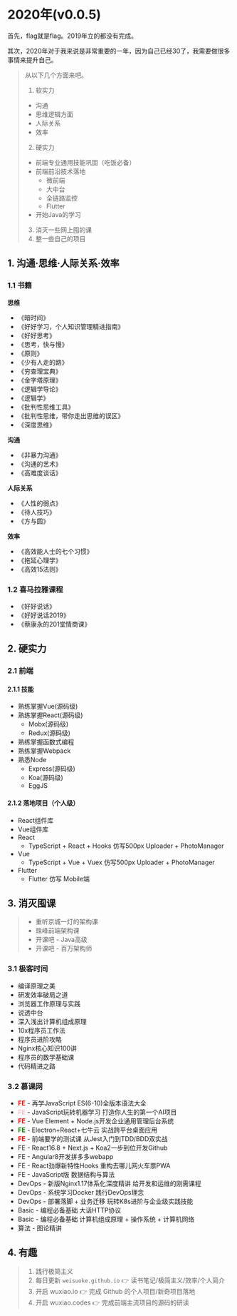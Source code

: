 # 2020年(v0.0.5)

首先，flag就是flag。2019年立的都没有完成。

其次，2020年对于我来说是非常重要的一年，因为自己已经30了，我需要做很多事情来提升自己。

> 从以下几个方面来吧。
> 
> 1. 软实力
>   - 沟通
>   - 思维逻辑方面
>   - 人际关系
>   - 效率
> 2. 硬实力
>   - 前端专业通用技能巩固（吃饭必备）
>   - 前端前沿技术落地
>     - 微前端
>     - 大中台
>     - 全链路监控
>     - Flutter
>   - 开始Java的学习
> 3. 消灭一些网上囤的课
> 4. 整一些自己的项目


## 1. 沟通·思维·人际关系·效率

### 1.1 书籍

**思维**
- 《暗时间》
- 《好好学习，个人知识管理精进指南》
- 《好好思考》
- 《思考，快与慢》
- 《原则》
- 《少有人走的路》
- 《穷查理宝典》
- 《金字塔原理》
- 《逻辑学导论》
- 《逻辑学》
- 《批判性思维工具》
- 《批判性思维，带你走出思维的误区》
- 《深度思维》

**沟通**
- 《非暴力沟通》
- 《沟通的艺术》
- 《高难度谈话》

**人际关系**
- 《人性的弱点》
- 《待人技巧》
- 《方与圆》

**效率**
- 《高效能人士的七个习惯》
- 《拖延心理学》
- 《高效15法则》

### 1.2 喜马拉雅课程

- 《好好说话》
- 《好好说话2019》
- 《蔡康永的201堂情商课》

## 2. 硬实力

### 2.1 前端

#### 2.1.1 技能
- 熟练掌握Vue(源码级)
- 熟练掌握React(源码级)
  - Mobx(源码级)
  - Redux(源码级)
- 熟练掌握函数式编程
- 熟练掌握Webpack
- 熟悉Node
  - Express(源码级)
  - Koa(源码级)
  - EggJS

#### 2.1.2 落地项目（个人级）

- React组件库
- Vue组件库
- React
  - TypeScript + React + Hooks 仿写500px Uploader + PhotoManager
- Vue
  - TypeScript + Vue + Vuex 仿写500px Uploader + PhotoManager
- Flutter
  - Flutter 仿写 Mobile端

## 3. 消灭囤课

> - 重听京城一灯的架构课
> - 珠峰前端架构课
> - 开课吧 - Java高级
> - 开课吧 - 百万架构师

### 3.1 极客时间

- 编译原理之美
- 研发效率破局之道
- 浏览器工作原理与实践
- 说透中台
- 深入浅出计算机组成原理
- 10x程序员工作法
- 程序员进阶攻略
- Nginx核心知识100讲
- 程序员的数学基础课
- 代码精进之路

### 3.2 慕课网

- <span style="color: red;">**FE**</span> - 再学JavaScript ES(6-10)全版本语法大全
- <span style="color: pink;">**FE**</span> - JavaScript玩转机器学习 打造你人生的第一个AI项目
- <span style="color: red;">**FE**</span> - Vue Element + Node.js开发企业通用管理后台系统
- <span style="color: green;">**FE**</span> - Electron+React+七牛云 实战跨平台桌面应用
- <span style="color: red;">**FE**</span> - 前端要学的测试课 从Jest入门到TDD/BDD双实战
- FE - React16.8 + Next.js + Koa2一步到位开发Github
- FE - Angular8开发拼多多webapp
- FE - React劲爆新特性Hooks 重构去哪儿网火车票PWA
- FE - JavaScript版 数据结构与算法
- DevOps - 新版Nginx1.17体系化深度精讲 给开发和运维的刚需课程
- DevOps - 系统学习Docker 践行DevOps理念
- DevOps - 部署落脚 + 业务迁移 玩转K8s进阶与企业级实践技能
- Basic - 编程必备基础 大话HTTP协议
- Basic - 编程必备基础 计算机组成原理 + 操作系统 + 计算机网络
- 算法 - 图论精讲


## 4. 有趣

> 1. 践行极简主义
> 2. 每日更新 `weisuoke.github.io` 👉 读书笔记/极简主义/效率/个人简介
> 3. 开启 wuxiao.io 👉 完成 Github 的个人项目/新奇项目落地
> 4. 开启 wuxiao.codes  👉 完成前端主流项目的源码的研读